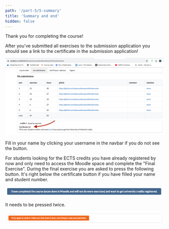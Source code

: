 ```yaml
---
path: '/part-5/5-summary'
title: 'Summary and end'
hidden: false
---
```


Thank you for completing the course!

After you've submitted all exercises to the submission application you should see a link to the certificate in the submission application!

<img src="../img/coursestats_certificate.png">

Fill in your name by clicking your username in the navbar if you do not see the button.

For students looking for the ECTS credits you have already registered by now and only need to access the Moodle space and complete the "Final Exercise".
During the final exercise you are asked to press the following button. It's right below the certificate button if you have filled your name and student number.

<img src="../img/coursestats_credits_1.png">

It needs to be pressed twice.

<img src="../img/coursestats_credits_2.png">

<quiz id="e0d0bf63-d655-4b46-a887-72c14fa52cbe"></quiz>

<quiz id="a9e3d83c-1d6c-41db-aa56-c26810a854b7"></quiz>

